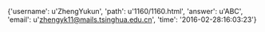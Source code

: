 {'username': u'ZhengYukun', 'path': u'1160/1160.html', 'answer': u'ABC', 'email': u'zhengyk11@mails.tsinghua.edu.cn', 'time': '2016-02-28:16:03:23'}
